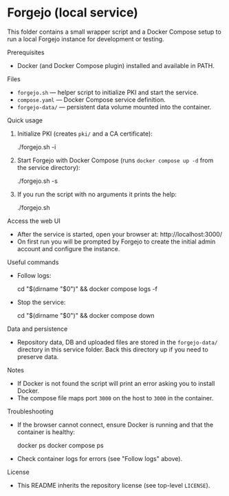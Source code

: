 # Forgejo (local service)

This folder contains a small wrapper script and a Docker Compose setup to run a local Forgejo instance for development or testing.

Prerequisites
- Docker (and Docker Compose plugin) installed and available in PATH.

Files
- `forgejo.sh` — helper script to initialize PKI and start the service.
- `compose.yaml` — Docker Compose service definition.
- `forgejo-data/` — persistent data volume mounted into the container.

Quick usage

1. Initialize PKI (creates `pki/` and a CA certificate):

   ./forgejo.sh -i

2. Start Forgejo with Docker Compose (runs `docker compose up -d` from the service directory):

   ./forgejo.sh -s

3. If you run the script with no arguments it prints the help:

   ./forgejo.sh

Access the web UI
- After the service is started, open your browser at: http://localhost:3000/
- On first run you will be prompted by Forgejo to create the initial admin account and configure the instance.

Useful commands
- Follow logs:

  cd "$(dirname "$0")" && docker compose logs -f

- Stop the service:

  cd "$(dirname "$0")" && docker compose down

Data and persistence
- Repository data, DB and uploaded files are stored in the `forgejo-data/` directory in this service folder. Back this directory up if you need to preserve data.

Notes
- If Docker is not found the script will print an error asking you to install Docker.
- The compose file maps port `3000` on the host to `3000` in the container.

Troubleshooting
- If the browser cannot connect, ensure Docker is running and that the container is healthy:

  docker ps
  docker compose ps

- Check container logs for errors (see "Follow logs" above).

License
- This README inherits the repository license (see top-level `LICENSE`).
